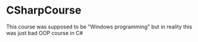 # CSharpCourse

This course was supposed to be "Windows programming" but in reality this was just bad OOP course in C#
